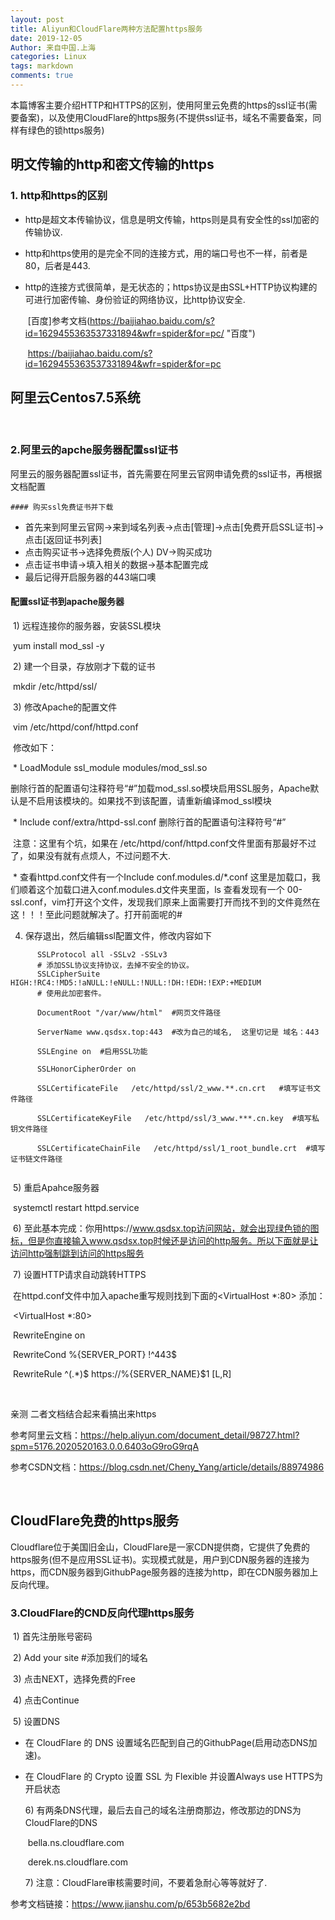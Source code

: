 ```yaml
---
layout: post
title: Aliyun和CloudFlare两种方法配置https服务
date: 2019-12-05
Author: 来自中国.上海
categories: Linux
tags: markdown
comments: true
---
```


本篇博客主要介绍HTTP和HTTPS的区别，使用阿里云免费的https的ssl证书(需要备案)，以及使用CloudFlare的https服务(不提供ssl证书，域名不需要备案，同样有绿色的锁https服务)



## 明文传输的http和密文传输的https



### 1. http和https的区别

 *  http是超文本传输协议，信息是明文传输，https则是具有安全性的ssl加密的传输协议.

* http和https使用的是完全不同的连接方式，用的端口号也不一样，前者是80，后者是443.

* http的连接方式很简单，是无状态的；https协议是由SSL+HTTP协议构建的可进行加密传输、身份验证的网络协议，比http协议安全.

  ​	[百度]参考文档(https://baijiahao.baidu.com/s?id=1629455363537331894&wfr=spider&for=pc/ "百度")

  ​	https://baijiahao.baidu.com/s?id=1629455363537331894&wfr=spider&for=pc

## 阿里云Centos7.5系统

​	

### 2.阿里云的apche服务器配置ssl证书

​	阿里云的服务器配置ssl证书，首先需要在阿里云官网申请免费的ssl证书，再根据文档配置



	#### 购买ssl免费证书并下载

 * 首先来到阿里云官网->来到域名列表->点击[管理]->点击[免费开启SSL证书]->点击[返回证书列表]
 * 点击购买证书->选择免费版(个人) DV->购买成功
 * 点击证书申请->填入相关的数据->基本配置完成
 * 最后记得开启服务器的443端口噢

#### 配置ssl证书到apache服务器

​	1) 远程连接你的服务器，安装SSL模块

​		yum install mod_ssl -y

​	2) 建一个目录，存放刚才下载的证书

​		mkdir /etc/httpd/ssl/	

​	3) 修改Apache的配置文件

​		vim /etc/httpd/conf/httpd.conf

​	修改如下：

​		* LoadModule ssl_module modules/mod_ssl.so

​	 	删除行首的配置语句注释符号“#”加载mod_ssl.so模块启用SSL服务，Apache默认是不启用该模块的。如果找不到该配置，请重新编译mod_ssl模块

​		* Include conf/extra/httpd-ssl.conf   删除行首的配置语句注释符号“#”

​		注意：这里有个坑，如果在 /etc/httpd/conf/httpd.conf文件里面有那最好不过了，如果没有就有点烦人，不过问题不大.

​		* 查看httpd.conf文件有一个Include conf.modules.d/*.conf 这里是加载口，我们顺着这个加载口进入conf.modules.d文件夹里面，ls 查看发现有一个 00-ssl.conf，vim打开这个文件，发现我们原来上面需要打开而找不到的文件竟然在这！！！至此问题就解决了。打开前面呢的# 

4) 保存退出，然后编辑ssl配置文件，修改内容如下 

~~~
      SSLProtocol all -SSLv2 -SSLv3    
      # 添加SSL协议支持协议，去掉不安全的协议。
      SSLCipherSuite HIGH:!RC4:!MD5:!aNULL:!eNULL:!NULL:!DH:!EDH:!EXP:+MEDIUM    
      # 使用此加密套件。

      DocumentRoot "/var/www/html"  #网页文件路径

      ServerName www.qsdsx.top:443  #改为自己的域名,  这里切记是 域名：443

      SSLEngine on  #启用SSL功能
      
      SSLHonorCipherOrder on

      SSLCertificateFile   /etc/httpd/ssl/2_www.**.cn.crt   #填写证书文件路径

      SSLCertificateKeyFile   /etc/httpd/ssl/3_www.***.cn.key  #填写私钥文件路径

      SSLCertificateChainFile   /etc/httpd/ssl/1_root_bundle.crt  #填写证书链文件路径
   
~~~



​	5) 重启Apahce服务器

​		systemctl restart httpd.service

​	6) 至此基本完成：你用https://www.qsdsx.top访问网站，就会出现绿色锁的图标，但是你直接输入www.qsdsx.top时候还是访问的http服务。所以下面就是让访问http强制跳到访问的https服务

​	7) 设置HTTP请求自动跳转HTTPS

​		在httpd.conf文件中加入apache重写规则找到下面的<VirtualHost *:80> </VirtualHost>添加：

​		<VirtualHost *:80> 

​			RewriteEngine on

​			RewriteCond %{SERVER_PORT} !^443$

​			RewriteRule ^(.*)$ https://%{SERVER_NAME}$1 [L,R]

​		</VirtualHost>

亲测 二者文档结合起来看搞出来https

参考阿里云文档：https://help.aliyun.com/document_detail/98727.html?spm=5176.2020520163.0.0.6403oG9roG9rqA

参考CSDN文档：https://blog.csdn.net/Cheny_Yang/article/details/88974986

​		

## CloudFlare免费的https服务

​	Cloudflare位于美国旧金山，CloudFlare是一家CDN提供商，它提供了免费的https服务(但不是应用SSL证书)。实现模式就是，用户到CDN服务器的连接为https，而CDN服务器到GithubPage服务器的连接为http，即在CDN服务器加上反向代理。

### 3.CloudFlare的CND反向代理https服务

​	1) 首先注册账号密码

​	2) Add your site  #添加我们的域名

​	3) 点击NEXT，选择免费的Free

​	4) 点击Continue

​	5) 设置DNS

  * 在 CloudFlare 的 DNS 设置域名匹配到自己的GithubPage(启用动态DNS加速)。
* 在 CloudFlare 的 Crypto 设置 SSL 为 Flexible 并设置Always use HTTPS为开启状态

  ​6) 有两条DNS代理，最后去自己的域名注册商那边，修改那边的DNS为CloudFlare的DNS

  ​	bella.ns.cloudflare.com

  ​	derek.ns.cloudflare.com

  ​7) 注意：CloudFlare审核需要时间，不要着急耐心等等就好了.

参考文档链接：https://www.jianshu.com/p/653b5682e2bd

